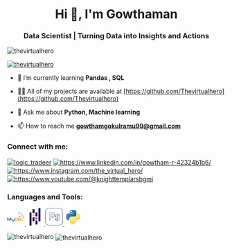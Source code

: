 <h1 align="center">Hi 👋, I'm Gowthaman</h1>
<h3 align="center">Data Scientist | Turning Data into Insights and Actions</h3>

<p align="left"> <img src="https://komarev.com/ghpvc/?username=thevirtualhero&label=Profile%20views&color=0e75b6&style=flat" alt="thevirtualhero" /> </p>

<p align="left"> <a href="https://github.com/ryo-ma/github-profile-trophy"><img src="https://github-profile-trophy.vercel.app/?username=thevirtualhero" alt="thevirtualhero" /></a> </p>

- 🌱 I’m currently learning **Pandas , SQL**

- 👨‍💻 All of my projects are available at [https://github.com/Thevirtualhero](https://github.com/Thevirtualhero)

- 💬 Ask me about **Python, Machine learning**

- 📫 How to reach me **gowthamgokulramu99@gmail.com**

<h3 align="left">Connect with me:</h3>
<p align="left">
<a href="https://twitter.com/logic_tradeer" target="blank"><img align="center" src="https://raw.githubusercontent.com/rahuldkjain/github-profile-readme-generator/master/src/images/icons/Social/twitter.svg" alt="logic_tradeer" height="30" width="40" /></a>
<a href="https://linkedin.com/in/https://www.linkedin.com/in/gowtham-r-42324b1b6/" target="blank"><img align="center" src="https://raw.githubusercontent.com/rahuldkjain/github-profile-readme-generator/master/src/images/icons/Social/linked-in-alt.svg" alt="https://www.linkedin.com/in/gowtham-r-42324b1b6/" height="30" width="40" /></a>
<a href="https://instagram.com/https://www.instagram.com/the_virtual_hero/" target="blank"><img align="center" src="https://raw.githubusercontent.com/rahuldkjain/github-profile-readme-generator/master/src/images/icons/Social/instagram.svg" alt="https://www.instagram.com/the_virtual_hero/" height="30" width="40" /></a>
<a href="https://www.youtube.com/c/https://www.youtube.com/@knighttemplarsbgmi" target="blank"><img align="center" src="https://raw.githubusercontent.com/rahuldkjain/github-profile-readme-generator/master/src/images/icons/Social/youtube.svg" alt="https://www.youtube.com/@knighttemplarsbgmi" height="30" width="40" /></a>
</p>

<h3 align="left">Languages and Tools:</h3>
<p align="left"> <a href="https://www.mysql.com/" target="_blank" rel="noreferrer"> <img src="https://raw.githubusercontent.com/devicons/devicon/master/icons/mysql/mysql-original-wordmark.svg" alt="mysql" width="40" height="40"/> </a> <a href="https://pandas.pydata.org/" target="_blank" rel="noreferrer"> <img src="https://raw.githubusercontent.com/devicons/devicon/2ae2a900d2f041da66e950e4d48052658d850630/icons/pandas/pandas-original.svg" alt="pandas" width="40" height="40"/> </a> <a href="https://www.photoshop.com/en" target="_blank" rel="noreferrer"> <img src="https://raw.githubusercontent.com/devicons/devicon/master/icons/photoshop/photoshop-line.svg" alt="photoshop" width="40" height="40"/> </a> <a href="https://www.python.org" target="_blank" rel="noreferrer"> <img src="https://raw.githubusercontent.com/devicons/devicon/master/icons/python/python-original.svg" alt="python" width="40" height="40"/> </a> </p>

<p><img align="left" src="https://github-readme-stats.vercel.app/api/top-langs?username=thevirtualhero&show_icons=true&locale=en&layout=compact" alt="thevirtualhero" /></p>

<p>&nbsp;<img align="center" src="https://github-readme-stats.vercel.app/api?username=thevirtualhero&show_icons=true&locale=en" alt="thevirtualhero" /></p>
